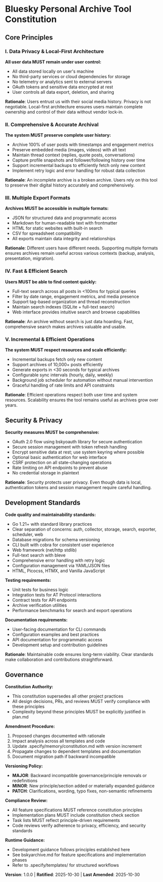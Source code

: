 <!--
SYNC IMPACT REPORT
==================
Version change: [INITIAL] → v1.0.0
Modified principles: N/A (initial constitution)
Added sections: All core principles (I-V), Security & Privacy, Development Standards, Governance
Removed sections: N/A
Templates requiring updates:
  ✅ .specify/templates/plan-template.md - reviewed, no updates needed
  ✅ .specify/templates/spec-template.md - reviewed, no updates needed
  ✅ .specify/templates/tasks-template.md - reviewed, no updates needed
Follow-up TODOs: None
-->

# Bluesky Personal Archive Tool Constitution

## Core Principles

### I. Data Privacy & Local-First Architecture

**All user data MUST remain under user control:**
- All data stored locally on user's machine
- No third-party services or cloud dependencies for storage
- No telemetry or analytics sent to external servers
- OAuth tokens and sensitive data encrypted at rest
- User controls all data export, deletion, and sharing

**Rationale**: Users entrust us with their social media history. Privacy is not negotiable. Local-first architecture ensures users maintain complete ownership and control of their data without vendor lock-in.

### II. Comprehensive & Accurate Archival

**The system MUST preserve complete user history:**
- Archive 100% of user posts with timestamps and engagement metrics
- Preserve embedded media (images, videos) with alt text
- Maintain thread context (replies, quote posts, conversations)
- Capture profile snapshots and follower/following history over time
- Support incremental backups to efficiently fetch only new content
- Implement retry logic and error handling for robust data collection

**Rationale**: An incomplete archive is a broken archive. Users rely on this tool to preserve their digital history accurately and comprehensively.

### III. Multiple Export Formats

**Archives MUST be accessible in multiple formats:**
- JSON for structured data and programmatic access
- Markdown for human-readable text with frontmatter
- HTML for static websites with built-in search
- CSV for spreadsheet compatibility
- All exports maintain data integrity and relationships

**Rationale**: Different users have different needs. Supporting multiple formats ensures archives remain useful across various contexts (backup, analysis, presentation, migration).

### IV. Fast & Efficient Search

**Users MUST be able to find content quickly:**
- Full-text search across all posts in <100ms for typical queries
- Filter by date range, engagement metrics, and media presence
- Support tag-based organization and thread reconstruction
- Maintain search indexes (SQLite + full-text search)
- Web interface provides intuitive search and browse capabilities

**Rationale**: An archive without search is just data hoarding. Fast, comprehensive search makes archives valuable and usable.

### V. Incremental & Efficient Operations

**The system MUST respect resources and scale efficiently:**
- Incremental backups fetch only new content
- Support archives of 10,000+ posts efficiently
- Generate exports in <30 seconds for typical archives
- Configurable sync intervals (hourly, daily, weekly)
- Background job scheduler for automation without manual intervention
- Graceful handling of rate limits and API constraints

**Rationale**: Efficient operations respect both user time and system resources. Scalability ensures the tool remains useful as archives grow over years.

## Security & Privacy

**Security measures MUST be comprehensive:**
- OAuth 2.0 flow using bskyoauth library for secure authentication
- Secure session management with token refresh handling
- Encrypt sensitive data at rest; use system keyring where possible
- Optional basic authentication for web interface
- CSRF protection on all state-changing operations
- Rate limiting on API endpoints to prevent abuse
- No credential storage in plaintext

**Rationale**: Security protects user privacy. Even though data is local, authentication tokens and session management require careful handling.

## Development Standards

**Code quality and maintainability standards:**
- Go 1.21+ with standard library practices
- Clear separation of concerns: auth, collector, storage, search, exporter, scheduler, web
- Database migrations for schema versioning
- CLI built with cobra for consistent user experience
- Web framework (net/http stdlib)
- Full-text search with bleve
- Comprehensive error handling with retry logic
- Configuration management via YAML/JSON files
- HTML, Picocss, HTMX, and Vanilla JavaScript

**Testing requirements:**
- Unit tests for business logic
- Integration tests for AT Protocol interactions
- Contract tests for API endpoints
- Archive verification utilities
- Performance benchmarks for search and export operations

**Documentation requirements:**
- User-facing documentation for CLI commands
- Configuration examples and best practices
- API documentation for programmatic access
- Development setup and contribution guidelines

**Rationale**: Maintainable code ensures long-term viability. Clear standards make collaboration and contributions straightforward.

## Governance

**Constitution Authority:**
- This constitution supersedes all other project practices
- All design decisions, PRs, and reviews MUST verify compliance with these principles
- Complexity beyond these principles MUST be explicitly justified in plan.md

**Amendment Procedure:**
1. Proposed changes documented with rationale
2. Impact analysis across all templates and code
3. Update .specify/memory/constitution.md with version increment
4. Propagate changes to dependent templates and documentation
5. Document migration path if backward incompatible

**Versioning Policy:**
- **MAJOR**: Backward incompatible governance/principle removals or redefinitions
- **MINOR**: New principle/section added or materially expanded guidance
- **PATCH**: Clarifications, wording, typo fixes, non-semantic refinements

**Compliance Review:**
- All feature specifications MUST reference constitution principles
- Implementation plans MUST include constitution check section
- Task lists MUST reflect principle-driven requirements
- Code reviews verify adherence to privacy, efficiency, and security standards

**Runtime Guidance:**
- Development guidance follows principles established here
- See bskyarchive.md for feature specifications and implementation phases
- Refer to .specify/templates/ for structured workflows

**Version**: 1.0.0 | **Ratified**: 2025-10-30 | **Last Amended**: 2025-10-30

